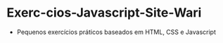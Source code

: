 # Exerc-cios-Javascript-Site-Wari
- Pequenos exercícios práticos baseados em HTML, CSS e Javascript
